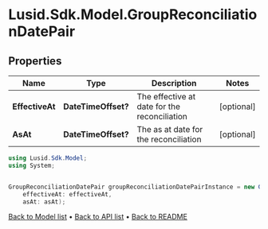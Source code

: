 # Lusid.Sdk.Model.GroupReconciliationDatePair

## Properties

Name | Type | Description | Notes
------------ | ------------- | ------------- | -------------
**EffectiveAt** | **DateTimeOffset?** | The effective at date for the reconciliation | [optional] 
**AsAt** | **DateTimeOffset?** | The as at date for the reconciliation | [optional] 

```csharp
using Lusid.Sdk.Model;
using System;


GroupReconciliationDatePair groupReconciliationDatePairInstance = new GroupReconciliationDatePair(
    effectiveAt: effectiveAt,
    asAt: asAt);
```

[Back to Model list](../README.md#documentation-for-models) &#8226; [Back to API list](../README.md#documentation-for-api-endpoints) &#8226; [Back to README](../README.md)
